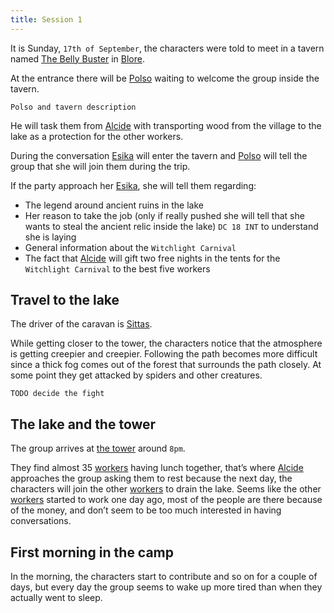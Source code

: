 ```yaml
---
title: Session 1
---
```


It is Sunday, `17th of September`, the characters were told to meet in a tavern named [The Belly Buster](/places/the-belly-buster) in [Blore](/places/blore).

At the entrance there will be [Polso](/places/the-belly-buster#polso) waiting to welcome the group inside the tavern.

`Polso and tavern description`

He will task them from [Alcide](/npc/alcide) with transporting wood from the village to the lake as a protection for the other workers.

During the conversation [Esika](/npc/esika) will enter the tavern and [Polso](/places/the-belly-buster#polso) will tell the group that she will join them during the trip.

If the party approach her [Esika](/npc/esika), she will tell them regarding:

- The legend around ancient ruins in the lake
- Her reason to take the job (only if really pushed she will tell that she wants to steal the ancient relic inside the lake) `DC 18 INT` to understand she is laying
- General information about the `Witchlight Carnival`
- The fact that [Alcide](/npc/alcide) will gift two free nights in the tents for the `Witchlight Carnival` to the best five workers

## Travel to the lake

The driver of the caravan is [Sittas](/npc/workers#sittas).

While getting closer to the tower, the characters notice that the atmosphere is getting creepier and creepier. Following the path becomes more difficult since a thick fog comes out of the forest that surrounds the path closely. At some point they get attacked by spiders and other creatures.

`TODO decide the fight`

## The lake and the tower

The group arrives at [the tower](/places/tower) around `8pm`.

They find almost 35 [workers](/npc/workers) having lunch together, that’s where [Alcide](/npc/alcide) approaches the group asking them to rest because the next day, the characters will join the other [workers](/npc/workers) to drain the lake. Seems like the other [workers](/npc/workers) started to work one day ago, most of the people are there because of the money, and don’t seem to be too much interested in having conversations.

## First morning in the camp

In the morning, the characters start to contribute and so on for a couple of days, but every day the group seems to wake up more tired than when they actually went to sleep.
